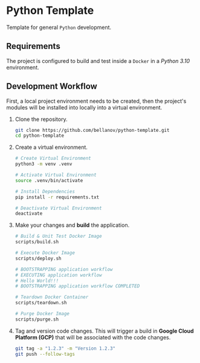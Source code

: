 # Python Template

Template for general `Python` development.

## Requirements

The project is configured to build and test inside a `Docker` in a _Python 3.10_ environment.

## Development Workflow

First, a local project environment needs to be created, then the project's modules will be installed into locally into a virtual environment.

1. Clone the repository.

   ```sh
   git clone https://github.com/bellanov/python-template.git
   cd python-template
   ```

2. Create a virtual environment.

   ```sh
   # Create Virtual Environment
   python3 -m venv .venv

   # Activate Virtual Environment
   source .venv/bin/activate

   # Install Dependencies
   pip install -r requirements.txt 

   # Deactivate Virtual Environment
   deactivate
   ```

3. Make your changes and **build** the application.

   ```sh
   # Build & Unit Test Docker Image
   scripts/build.sh

   # Execute Docker Image
   scripts/deploy.sh

   # BOOTSTRAPPING application workflow
   # EXECUTING application workflow
   # Hello World!!!
   # BOOTSTRAPPING application workflow COMPLETED

   # Teardown Docker Container
   scripts/teardown.sh

   # Purge Docker Image
   scripts/purge.sh
   ```

4. Tag and version code changes. This will trigger a build in **Google Cloud Platform (GCP)** that will be associated with the code changes.

   ```sh
   git tag -a "1.2.3" -m "Version 1.2.3"
   git push --follow-tags
   ```